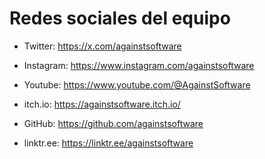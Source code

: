 # Redes sociales del equipo

- Twitter: https://x.com/againstsoftware

- Instagram: https://www.instagram.com/againstsoftware

- Youtube: https://www.youtube.com/@AgainstSoftware

- itch.io: https://againstsoftware.itch.io/

- GitHub: https://github.com/againstsoftware

- linktr.ee: https://linktr.ee/againstsoftware
